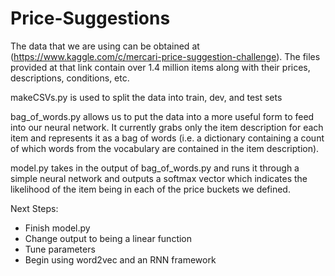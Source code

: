 # Price-Suggestions

The data that we are using can be obtained at (https://www.kaggle.com/c/mercari-price-suggestion-challenge).  The files provided at that link contain over 1.4 million items along with their prices, descriptions, conditions, etc.

makeCSVs.py is used to split the data into train, dev, and test sets

bag_of_words.py allows us to put the data into a more useful form to feed into our neural network.  It currently grabs only the item description for each item and represents it as a bag of words (i.e. a dictionary containing a count of which words from the vocabulary are contained in the item description).

model.py takes in the output of bag_of_words.py and runs it through a simple neural network and outputs a softmax vector which indicates the likelihood of the item being in each of the price buckets we defined.

Next Steps:
- Finish model.py
- Change output to being a linear function
- Tune parameters
- Begin using word2vec and an RNN framework
